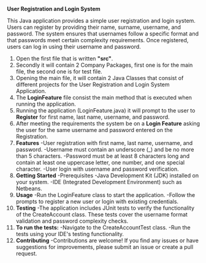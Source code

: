**User Registration and Login System** 

This Java application provides a simple user registration and login system. Users can register by providing their name, surname, username, and password. 
The system ensures that usernames follow a specific format and that passwords meet certain complexity requirements. Once registered, users can log in using their username and password.
1. Open the first file that is written **"src"**.
2. Secondly it will contain 2 Company Packages, first one is for the main file, the second one is for test file.
3. Opening the main file, it will contain 2 Java Classes that consist of different projects for the User Registration and Login System Application.
4. The **LoginFeature** file consist the main method that is executed when running the application.
5. Running the application (LoginFeature.java) it will prompt to the user to **Register** for first name, last name, username, and password.
6. After meeting the requirements the system be on a **Login Feature** asking the user for the same username and password entered on the Registration.
7. **Features**
-User registration with first name, last name, username, and password.
-Username must contain an underscore (_) and be no more than 5 characters.
-Password must be at least 8 characters long and contain at least one uppercase letter, one number, and one special character.
-User login with username and password verification.
8. **Getting Started**
-Prerequisites
-Java Development Kit (JDK) installed on your system.
-IDE (Integrated Development Environment) such as Netbeans.
9. **Usage**
-Run the LoginFeature class to start the application.
-Follow the prompts to register a new user or login with existing credentials.
10. **Testing**
-The application includes JUnit tests to verify the functionality of the CreateAccount class. These tests cover the username format validation and password complexity checks.
11. **To run the tests:**
-Navigate to the CreateAccountTest class.
-Run the tests using your IDE's testing functionality.
12. **Contributing**
-Contributions are welcome! If you find any issues or have suggestions for improvements, please submit an issue or create a pull request.
